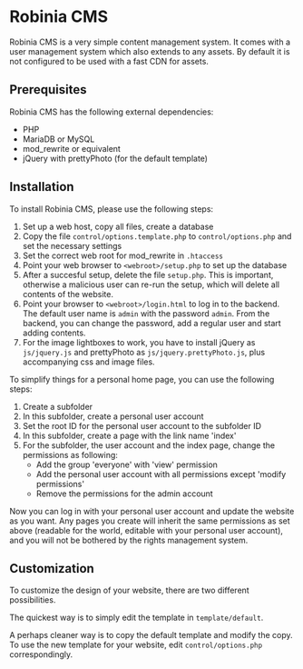 Robinia CMS
===========

Robinia CMS is a very simple content management system. It comes with
a user management system which also extends to any assets. By default it
is not configured to be used with a fast CDN for assets.

Prerequisites
-------------

Robinia CMS has the following external dependencies:

* PHP
* MariaDB or MySQL
* mod_rewrite or equivalent
* jQuery with prettyPhoto (for the default template)

Installation
------------

To install Robinia CMS, please use the following steps:

1. Set up a web host, copy all files, create a database
2. Copy the file `control/options.template.php` to `control/options.php`
   and set the necessary settings 
3. Set the correct web root for mod_rewrite in `.htaccess`
4. Point your web browser to `<webroot>/setup.php` to set up the database
5. After a succesful setup, delete the file `setup.php`. This is important,
   otherwise a malicious user can re-run the setup, which will delete all
   contents of the website.
6. Point your browser to `<webroot>/login.html` to log in to the backend. The
   default user name is `admin` with the password `admin`. From the backend,
   you can change the password, add a regular user and start adding
   contents.
7. For the image lightboxes to work, you have to install jQuery as
   `js/jquery.js` and prettyPhoto as `js/jquery.prettyPhoto.js`, plus
   accompanying css and image files.

To simplify things for a personal home page, you can use the following steps:

1. Create a subfolder
2. In this subfolder, create a personal user account
3. Set the root ID for the personal user account to the subfolder ID
4. In this subfolder, create a page with the link name 'index'
5. For the subfolder, the user account and the index page, change the
   permissions as following:
   - Add the group 'everyone' with 'view' permission
   - Add the personal user account with all permissions except 'modify
     permissions'
   - Remove the permissions for the admin account

Now you can log in with your personal user account and update the website
as you want. Any pages you create will inherit the same permissions as set
above (readable for the world, editable with your personal user account),
and you will not be bothered by the rights management system.

Customization
-------------

To customize the design of your website, there are two different
possibilities.

The quickest way is to simply edit the template in `template/default`.

A perhaps cleaner way is to copy the default template and modify the copy.
To use the new template for your website, edit `control/options.php`
correspondingly.
